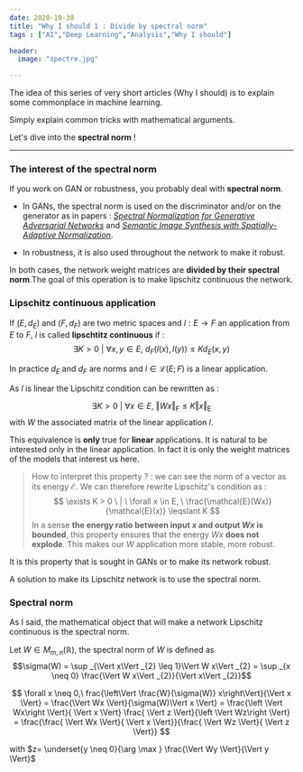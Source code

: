 ```yaml
---
date: 2020-10-30
title: "Why I should 1 : Divide by spectral norm"
tags : ["AI","Deep Learning","Analysis","Why I should"]

header:
  image: "spectre.jpg"

---
```

The idea of this series of very short articles (Why I should) is to explain some commonplace in machine learning.

Simply explain common tricks with mathematical arguments.

Let's dive into the **spectral norm** !

***

### The interest of the spectral norm

If you work on GAN or robustness, you probably deal with **spectral norm**.

* In GANs, the spectral norm is used on the discriminator and/or on the generator as in papers : [*Spectral Normalization for Generative Adversarial Networks*](https://arxiv.org/pdf/1802.05957.pdf) and [*Semantic Image Synthesis with Spatially-Adaptive Normalization*](https://arxiv.org/pdf/1903.07291.pdf). 

* In robustness, it is also used throughout the network to make it robust.

In both cases, the network weight matrices are **divided by their spectral norm**.The goal of this operation is to make lipschitz continuous the network.

### Lipschitz continuous application

If $(E,d_E)$ and $(F,d_F)$ are two metric spaces and $l: E \rightarrow F$  an application from $E$ to $F$,
$l$ is called **lipschtitz continuous** if : 
$$ \exists K > 0 \ |\  \forall x,y \in E, \ d_{F}\left(l\left(x\right), l\left(y\right)\right) \leq K d_{E}\left(x, y\right)$$

In practice $d_E$ and $d_F$ are norms and $l \in \mathcal{L}(E ; F)$ is a linear application. 

As $l$ is linear the Lipschitz condition can be rewritten as :

$$ \exists K > 0 \ | \ \forall x \in E, \ \Vert Wx \Vert_{\mathrm{F}} \leqslant K \Vert x \Vert_{\mathrm{E}}$$
with $W$ the associated matrix of the linear application $l$.

This equivalence is **only** true for **linear** applications.
It is natural to be interested only in the linear application. In fact it is only the weight matrices of the models that interest us here.

> How to interpret this property ? : we can see the norm of a vector as its energy $\mathcal{E}$. We can therefore rewrite Lipschitz's condition as :$$ \exists K > 0 \ | \ \forall x \in E, \  \frac{\mathcal{E}(Wx)}{\mathcal{E}(x)} \leqslant K  $$ In a sense **the energy ratio between input $x$ and output $Wx$ is bounded**, this property ensures that the energy $Wx$ **does not explode**. This makes our $W$ application more stable, more robust.

It is this property that is sought in GANs or to make its network robust.

A solution to make its Lipschitz network is to use the spectral norm.

### Spectral norm

As I said, the mathematical object that will make a network Lipschitz continuous is the spectral norm.

Let $W \in M_{m,n}(\mathbb{R})$, the spectral norm of $W$ is defined as $$\sigma(W) = 
\sup _{\Vert x\Vert _{2} \leq 1}\Vert W x\Vert _{2} =
\sup _{x \neq 0} \frac{\Vert W x\Vert _{2}}{\Vert x\Vert _{2}}$$


<!-- $$
\begin{aligned}
\frac{\left\Vert \frac{W}{\sigma(W)} x\right\Vert}{\Vert x \Vert} \\\\
= &\frac{\Vert Wx \Vert}{\sigma(W)\Vert x \Vert} \\\\
= &\frac{\left \Vert Wx\right \Vert}{ \Vert x \Vert} \frac{ \Vert z \Vert}{\left \Vert Wz\right \Vert} \\\\
= &\frac{\frac{ \Vert Wx \Vert}{ \Vert x \Vert}}{\frac{ \Vert Wz \Vert}{ \Vert z \Vert}} 
\end{aligned}
$$ -->

$$
\forall x \neq 0,\ frac{\left\Vert \frac{W}{\sigma(W)} x\right\Vert}{\Vert x \Vert}
= \frac{\Vert Wx \Vert}{\sigma(W)\Vert x \Vert}
= \frac{\left \Vert Wx\right \Vert}{ \Vert x \Vert} \frac{ \Vert z \Vert}{\left \Vert Wz\right \Vert}
= \frac{\frac{ \Vert Wx \Vert}{ \Vert x \Vert}}{\frac{ \Vert Wz \Vert}{ \Vert z \Vert}}
$$

with $z= \underset{y \neq 0}{\arg \max } \frac{\Vert Wy \Vert}{\Vert y \Vert}$

